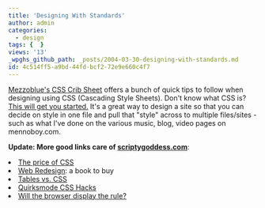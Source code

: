 ```yaml
---
title: 'Designing With Standards'
author: admin
categories:
  - design
tags: {  }
views: '13'
_wpghs_github_path: _posts/2004-03-30-designing-with-standards.md
id: 4c514ff5-a9bd-44fd-bcf2-72e9e660c4f7
---
```

<p><a href="http://www.mezzoblue.com/css/cribsheet/">Mezzoblue's CSS Crib Sheet</a> offers a bunch of quick tips to follow when designing using CSS (Cascading Style Sheets).  Don't know what CSS is?  <a href="http://www.w3.org/Style/CSS/">This will get you started.</a>  It's a great way to design a site so that you can decide on style in one file and pull that "style" across to multiple files/sites - such as what I've done on the various music, blog, video pages on mennoboy.com.</p>
<p><strong>Update:  More good links care of <a href="http://www.scriptygoddess.com/archives/004975.php">scriptygoddess.com</a></strong>:</p>
<li><a href="http://www.9rules.com/whitespace/our_thoughts/the_price_of_css.php">The price of CSS</a></li>
<li><a href="http://www.web-redesign.com/">Web Redesign</a>: a book to buy
<li><a href="http://www.davespicks.com/essays/notables.html">Tables vs. CSS</a></li>
<li><a href="http://www.quirksmode.org/css/csshacks.html">Quirksmode CSS Hacks</a></li>
<li><a href="http://centricle.com/ref/css/filters/?whitebg">Will the browser display the rule?</a></li>
